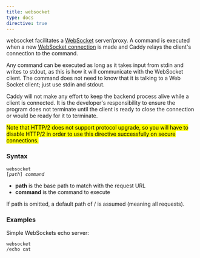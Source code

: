 ```yaml
---
title: websocket
type: docs
directive: true
---
```


websocket facilitates a [WebSocket](https://developer.mozilla.org/en-US/docs/WebSockets) server/proxy. A command is executed when a new [WebSocket connection](https://developer.mozilla.org/en-US/docs/WebSockets/Writing_WebSocket_client_applications) is made and Caddy relays the client's connection to the command.

Any command can be executed as long as it takes input from stdin and writes to stdout, as this is how it will communicate with the WebSocket client. The command does not need to know that it is talking to a Web Socket client; just use stdin and stdout.

Caddy will not make any effort to keep the backend process alive while a client is connected. It is the developer's responsibility to ensure the program does not terminate until the client is ready to close the connection or would be ready for it to terminate.

<mark class="block">Note that HTTP/2 does not support protocol upgrade, so you will have to disable HTTP/2 in order to use this directive successfully on secure connections.</mark>

### Syntax

<code class="block"><span class="hl-directive">websocket</span> <span class="hl-arg">[<i>path</i>] <i>command</i></span></code>

*   **path** is the base path to match with the request URL
*   **command** is the command to execute

If path is omitted, a default path of / is assumed (meaning all requests).

### Examples

Simple WebSockets echo server:

<code class="block"><span class="hl-directive">websocket</span> <span class="hl-arg">/echo cat</span></code>
